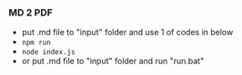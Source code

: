 ### MD 2 PDF
- put .md file to "input" folder and use 1 of codes in below
- `npm run`
- `node index.js`
- or put .md file to "input" folder and run "run.bat"

